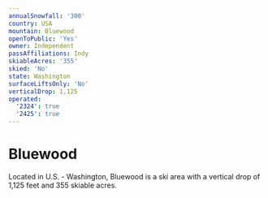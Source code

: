 ```yaml
---
annualSnowfall: '300'
country: USA
mountain: Bluewood
openToPublic: 'Yes'
owner: Independent
passAffiliations: Indy
skiableAcres: '355'
skied: 'No'
state: Washington
surfaceLiftsOnly: 'No'
verticalDrop: 1,125
operated:
  '2324': true
  '2425': true
---
```



# Bluewood

Located in U.S. - Washington, Bluewood is a ski area with a vertical drop of 1,125 feet and 355 skiable acres.
